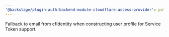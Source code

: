```yaml
---
'@backstage/plugin-auth-backend-module-cloudflare-access-provider': patch
---
```


Fallback to email from cfIdentity when constructing user profile for Service Token support.
